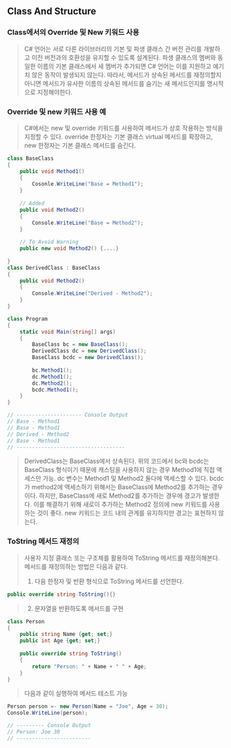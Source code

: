 ## Class And Structure
### Class에서의 Override 및 New 키워드 사용
> C# 언어는 서로 다른 라이브러리의 기본 및 파생 클래스 간 버전 관리를 개발하고 이전 버전과의 호환성을 유지할 수 있도록 설계된다. 
> 파생 클래스의 멤버와 동일한 이름의 기본 클래스에서 새 멤버가 추가되면 C# 언어는 이를 지원하고 예기치 않은 동작이 발생되지 않는다. 따라서, 메서드가 상속된 메서드를 재정의할지 아니면 메서드가 유사한 이름의 상속된 메서드를 숨기는 새 메서드인지를 명시적으로 지정해야한다. 
### Override 및 new 키워드 사용 예
> C#에서는 new 및 override 키워드를 사용하여 메서드가 상호 작용하는 방식을 지정할 수 있다. 
> override 한정자는 기본 클래스 virtual 메서드를 확장하고, new 한정자는 기본 클래스 메서드를 숨긴다. 
```cs
class BaseClass
{
    public void Method1()
    {
        Cosonle.WriteLine("Base = Method1");
    }
    
    // Added
    public void Method2()
    {
        Console.WriteLine("Base = Method2");
    }
    
    // To Avoid Warning
    public new void Method2() {....}
  
}
class DerivedClass : BaseClass
{
    public void Method2()
    {
        Console.WriteLine("Derived - Method2");
    }
}

class Program
{
    static void Main(string[] args)
    {
        BaseClass bc = new BaseClass();
        DerivedClass dc = new DerivedClass();
        BaseClass bcdc = new DerivedClass();
             
        bc.Method1();
        dc.Method1();
        dc.Method2();
        bcdc.Method1();
    }
}

// --------------------- Console Output
// Base - Method1
// Base - Method1
// Derived - Method2
// Base - Method1
// -----------------------------------

```
> DerivedClass는 BaseClass에서 상속된다. 
> 위의 코드에서 bc와 bcdc는 BaseClass 형식이기 때문에 캐스팅을 사용하지 않는 경우 Method1에 직접 액세스만 가능.
> dc 변수는 Method1 및 Method2 둘다에 액세스할 수 있다. 
> bcdc가 method2에 액세스하기 위해서는 BaseClass에 Method2를 추가하는 경우이다. 
> 하지만, BaseClass에 새로 Method2를 추가하는 경우에 경고가 발생한다. 이를 해결하기 위해 새로이 추가하는 Method2 정의에 new 키워드를 사용하는 것이 좋다. new 키워드는 코드 내의 관계를 유지하지만 경고는 표현하지 않는다. 

### ToString 메서드 재정의
> 사용자 지정 클래스 또는 구조체를 활용하여 ToString 메서드를 재정의해본다. 메서드를 재정의하는 방법은 다음과 같다.
> 1. 다음 한정자 및 반환 형식으로 ToString 메서드를 선언한다.
```cs
public override string ToString(){}
```
> 2. 문자열을 반환하도록 메서드를 구현
```cs
class Person
{
    public string Name {get; set;}
    public int Age {get; set;}
    
    public override string ToString()
    {
        return "Person: " + Name + " " + Age;
    }
}
```
> 다음과 같이 실행하여 메서드 테스트 가능
```cs
Person person =- new Person(Name = "Joe", Age = 30);
Console.WriteLine(person);

// --------- Console Output
// Person: Joe 30
// ------------------------
```






